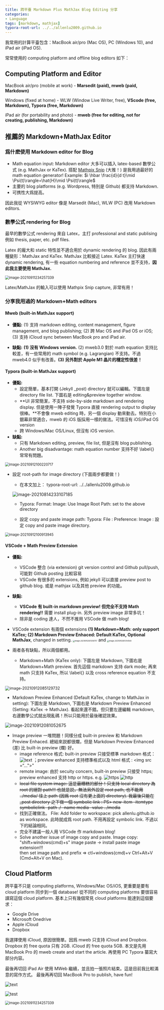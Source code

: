 ```yaml
---
title: 跨平臺 Markdown Plus MathJax Blog Editing 分享
categories:
- Language
tags: [markdown, mathjax]
typora-root-url: ../../allenlu2009.github.io
---
```


我常用的計算平臺包含：MacBook air/pro (Mac OS),  PC (Windows 10), and iPad air (iPad OS).

常常使用的 computing platform and offline blog editors 如下：

## Computing Platform and Editor

MacBook air/pro (mobile at work)  - **Marsedit (paid), mweb (paid, Markdown)**

Windows (fixed at home) - WLW (Window Live Writer, free), **VScode (free, Markdown), Typora (free, Markdown)**

iPad air (for portability and photo) - **mweb (free for editing, not for creating, publishing, Markdown)**

## 推薦的 Markdown+MathJax Editor

### 爲什麽使用 Markdown editor for Blog

* Math equation input: Markdown editor 大多可以插入 latex-based 數學公式 (e.g. MathJax or KaTex).  搭配 [Mathpix Snip](https://mathpix.com/) (大推！) 是我用過最好的 math equation generator!  Example: $i \hbar \frac{d}{d t}\mid \Psi(t)\rangle=\hat{H}\mid \Psi(t)\rangle$
* 主要的 blog platforms (e.g. Wordpress, 特別是 Github) 都支持 Markdown.  
* 可携性大爲提高。

因此我從 WYSIWYG editor 像是 Marsedit (Mac), WLW (PC) 改用 Markdown editors.

### 數學公式 rendering for Blog

最早的數學公式 rendering 來自 Latex，主打 professional and static publising 例如 thesis, paper, etc. pdf files.

Latex 的龐大和 static 特性並不適合用於 dynamic rendering 的 blog.  因此有兩種變形：MathJax and KaTex.   MathJax 比較接近 Latex.  KaTex 主打快速 dynamic rendering, 有一些 equation numbering and reference 並不支持，**因此我主要使用 MathJax.**

<img src="/media/image-20210911234257339.png" alt="image-20210911234257339" style="zoom:80%;" />

Latex/MathJax 的輸入可以使用 Mathpix Snip capture, 非常有用！

### 分享我用過的 Markdown+Math editors

#### Mweb (built-in MathJax support)

* **優點:** (1) 支持 markdown editing, content management, figure management, and blog publishing; (2) 跨 Mac OS and iPad OS or iOS;  (3) 支持 iCloud sync between MacBook pro and iPad air.

* **缺點:** **(1) 沒有 Windows version.**  (2) mweb3.0 對於 math equation 支持比較差，有一些常用的 math symbol (e.g. Lagrangian) 不支持。不過 mweb4.0 似乎有改善。**(3) 另外對於 Apple M1 晶片的穩定性很差！**

#### Typora (built-in MathJax support)

* **優點:**
  * 設定簡單，基本打開  (Jekyll _post) directory 就可以編輯。下圖左是 directory file list.  下圖右是 editing&preview together window.
  * **UI 非常簡潔，不支持 side-by-side markdown and rendering display. 但是使用一陣子發覺 Typora 直接 rendering output to display 很棒。**不會像 mweb editing 時，另一個 display 動來動去。特別在小銀幕非常適合，mweb 的 iOS 版採用一樣的做法。可惜沒有 iOS/iPad OS version
  * 跨 Windows/Mac OS/Linux, 但沒有 iOS version.
* **缺點:**  
  * 只有 Markdown editing, preview, file list, 但是沒有 blog publishing.
  * Another big disadvantage: math equation number 支持不好 \label{} 常常有問題。

<img src="/media/image-20210912100220717.png" alt="image-20210912100220717" style="zoom:80%;" />

* 設定 root-path for image directory (下面兩步都要做！)
  * 在本文加上： typora-root-url: ../../allenlu2009.github.io

  ![image-20210814233107185](/media/image-20210814233107185.png)

  * Typora: Format: Image: Use Image Root Path: set to the above directory

  * 設定 copy and paste image path:  Typora: File : Preference: Image :  設定 copy and paste image directory.

<img src="/media/image-20210912100913945.png" alt="image-20210912100913945" style="zoom:80%;" />

#### VSCode + Math Preview Extension

* **優點:**  

  * VSCode 整合 (via extension) git version control and Github pull/push, 可能對 Github posting 比較容易
  * VSCode 有很多的 extensions, 例如 jekyll 可以直接 preview post to github blog.  或是 mathjax 以及其他 preview 的功能。

* **缺點:**  

  * **VSCode 有 built-in markdown preview!  但完全不支持 Math rendering!!** 需要 install plug-in.  另外 preview image 非常多坑！
  * 除非是 coding 達人，不然不推用 VSCode 做 math blog!

* VSCode extension 有兩個 extensions  **(1) Markdown+Math:  only support KaTex;  (2) Markdown Preview Enhaced: Default KaTex, Optional MathJax**, changed in setting.
  <img src="/media/image-20210912001358757.png" alt="image-20210912001358757" style="zoom:40%;" /> and <img src="/media/image-20210912001314540.png" alt="image-20210912001314540" style="zoom:40%;" />

* 兩者各有缺點，所以兩個都用。

  * Markdown+Math (KaTex only): 下圖左是 Markdown, 下圖右是 Markdown+Math preview.  首先這個 markdown 支持 dark mode; 再來 math 只支持 KaTex, 所以 \label{} 以及 cross reference equation 不支持。

<img src="/media/image-20210912085129732.png" alt="image-20210912085129732" style="zoom:90%;" />

* Markdown Preview Enhanced (Default KaTex, change to MathJax in setting): 下圖左是 Markdown, 下圖右是 Markdown Preview Enhanced (Setting: KaTex -> MathJax).   看起來還不錯。但只要左邊編輯 markdown, 右邊數學公式就出現亂碼！所以只能用於最後確認效果。

<img src="/media/image-20210912081052675.png" alt="image-20210912081052675" style="zoom:100%;" />

* Image preview 一堆問題！同樣分成 built-in preview 和 Markdown Preview Enhaced.  總結來説都很爛，但是 Markdown Preview Enhanced (差) 比 built-in preview (爛) 好。
  * image reference 格式:  built-in preview 只接受標準 markdown 格式： ![text](...jpg) ；preview enhanced 支持標準格式以及 html 格式 : <img src =“...">"
  * remote image:  由於 secuity concern, built-in preview 只接受 https;  preview enhanced 支持 http or https.  e.g.
  ![https](https://ww1.sinaimg.cn/mw690/81b78497jw1emfgwkasznj21hc0u0qb7.jpg)
  ![http](http://ww1.sinaimg.cn/mw690/81b78497jw1emfgwkasznj21hc0u0qb7.jpg)
  * ~~local file system image:  這是最糟糕的部分！只支持 local directory 為 root 的絕對 path!!!  也就是説，無法另外設定 root path, 也不能用 ../media/ 往上 path (因爲 root 沒有更上面的 directory).  我最後只能在 _post directory 之下做一個 symbolic link : PS>  new-item -itemtype symboliclink -path ./  -name media -value ../media~~
  * 找到正確做法。 File: Add folder to workspace: pick allenlu.github.io as workspace.  此時就成爲 root path.  不用再設定 symbolic link. 不過以下的結論相同。
  * 完全不建議一般人用 VSCode 作 markdown blog!
  * Solve another issue of image copy and paste.   Image copy:  "shift+windows(cmd)+s"
  image paste -> install paste image extension!!!  
   then set image path and prefix => ctl+windows(cmd)+v   Ctrl+Alt+V (Cmd+Alt+V on Mac).


## Cloud Platform

跨平臺不只是 computing platforms, Windows/Mac OS/iOS, 更重要是要有 cloud platform 同步到一個 database!  從不同的 computing platforms 要很容易讀寫這個 cloud platform.  基本上只有幾個常見 cloud platforms 能達到這個要求：

* Google Drive
* Microsoft Onedrive
* Apple iCloud
* Dropbox

我選擇使用 iCloud, 原因很簡單。因爲 mweb 只支持 iCloud and Dropbox.   Dropbox 的 free quota 只有 2GB.  iCloud 的 free quota 5GB.   本文是先用 MacBook Pro 的 mweb create and start the article.  再使用 PC Typora 纂寫大部分内容。

最後再切回 iPad Air 使用 MWeb 繼續，並且拍一張照片結束。這是目前我比較滿意的寫作方式。
最後再再切回 MacBook Pro to publish, have fun!

![text](/media/16101804667280/16102111356622.jpg)

![test](/media/image-20210911234257339.png)

<img src="/media/image-20210911234257339.png" alt="image-20210911234257339" style="zoom:80%;" />
